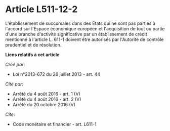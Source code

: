 # Article L511-12-2

L'établissement de succursales dans des Etats qui ne sont pas parties à l'accord sur l'Espace économique européen et
l'acquisition de tout ou partie d'une branche d'activité significative par un établissement de crédit mentionné à l'article
L. 611-1 doivent être autorisés par l'Autorité de contrôle prudentiel et de résolution.

**Liens relatifs à cet article**

_Créé par_:

  - Loi n°2013-672 du 26 juillet 2013 - art. 44

_Cité par_:

  - Arrêté du 4 août 2016 - art. 1 (V)
  - Arrêté du 4 août 2016 - art. 2 (V)
  - Arrêté du 20 octobre 2016 (V)

_Cite_:

  - Code monétaire et financier - art. L611-1
